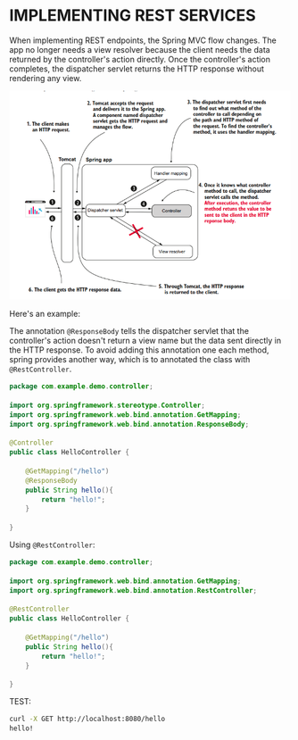 # IMPLEMENTING REST SERVICES

When implementing REST endpoints, the Spring MVC flow changes. The app no longer needs a view resolver because the client needs the data returned by the controller's action directly. Once the controller's action completes, the dispatcher servlet returns the HTTP response without rendering any view.

![rest-services-flow](images/rest-services-flow.png)

Here's an example:

The annotation `@ResponseBody` tells the dispatcher servlet that the controller's action doesn't return a view name but the data sent directly in the HTTP response. To avoid adding this annotation one each method, spring provides another way, which is to annotated the class with `@RestController`.

```java
package com.example.demo.controller;

import org.springframework.stereotype.Controller;
import org.springframework.web.bind.annotation.GetMapping;
import org.springframework.web.bind.annotation.ResponseBody;

@Controller
public class HelloController {

    @GetMapping("/hello")
    @ResponseBody
    public String hello(){
        return "hello!";
    }

}
```

Using `@RestController`:

```java
package com.example.demo.controller;

import org.springframework.web.bind.annotation.GetMapping;
import org.springframework.web.bind.annotation.RestController;

@RestController
public class HelloController {

    @GetMapping("/hello")
    public String hello(){
        return "hello!";
    }

}
```

TEST:

```bash
curl -X GET http://localhost:8080/hello
hello!
```
